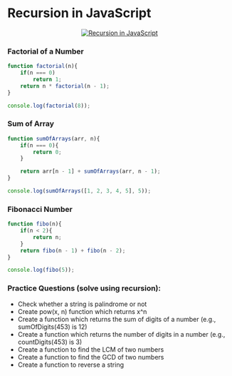 # Recursion in JavaScript

<p align="center">
  <a href="https://youtu.be/5J07qXtAPb4">
  <img src="https://img.youtube.com/vi/5J07qXtAPb4/0.jpg" alt="Recursion in JavaScript" />
  </a>
</p>

### Factorial of a Number

```javascript
function factorial(n){
    if(n === 0)
        return 1;
    return n * factorial(n - 1);
}

console.log(factorial(8));
```

### Sum of Array

```javascript
function sumOfArrays(arr, n){
    if(n === 0){
        return 0;
    }

    return arr[n - 1] + sumOfArrays(arr, n - 1);
}

console.log(sumOfArrays([1, 2, 3, 4, 5], 5));
```

### Fibonacci Number

```javascript
function fibo(n){
    if(n < 2){
        return n;
    }
    return fibo(n - 1) + fibo(n - 2);
}

console.log(fibo(5));
```

### Practice Questions (solve using recursion):

- Check whether a string is palindrome or not
- Create pow(x, n) function which returns x^n
- Create a function which returns the sum of digits of a number (e.g., sumOfDigits(453) is 12)
- Create a function which returns the number of digits in a number (e.g., countDigits(453) is 3)
- Create a function to find the LCM of two numbers
- Create a function to find the GCD of two numbers
- Create a function to reverse a string
